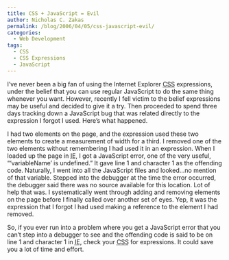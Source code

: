 ```yaml
---
title: CSS + JavaScript = Evil
author: Nicholas C. Zakas
permalink: /blog/2006/04/05/css-javascript-evil/
categories:
  - Web Development
tags:
  - CSS
  - CSS Expressions
  - JavaScript
---
```

I&#8217;ve never been a big fan of using the Internet Explorer <acronym title="Cascading Style Sheet">CSS</acronym> expressions, under the belief that you can use regular JavaScript to do the same thing whenever you want. However, recently I fell victim to the belief expressions may be useful and decided to give it a try. Then proceeded to spend three days tracking down a JavaScript bug that was related directly to the expression I forgot I used. Here&#8217;s what happened.

I had two elements on the page, and the expression used these two elements to create a measurement of width for a third. I removed one of the two elements without remembering I had used it in an expression. When I loaded up the page in <acronym title="Internet Explorer">IE</acronym>, I got a JavaScript error, one of the very useful, &#8220;&#8216;variableName&#8217; is undefined.&#8221; It gave line 1 and character 1 as the offending code. Naturally, I went into all the JavaScript files and looked&#8230;no mention of that variable. Stepped into the debugger at the time the error occurred, the debugger said there was no source available for this location. Lot of help that was. I systematically went through adding and removing elements on the page before I finally called over another set of eyes. Yep, it was the expression that I forgot I had used making a reference to the element I had removed.

So, if you ever run into a problem where you get a JavaScript error that you can&#8217;t step into a debugger to see and the offending code is said to be on line 1 and character 1 in <acronym title="Internet Explorer">IE</acronym>, check your <acronym title="Cascading Style Sheet">CSS</acronym> for expressions. It could save you a lot of time and effort.
